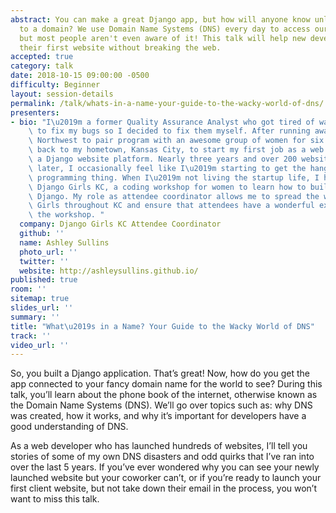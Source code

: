 ```yaml
---
abstract: You can make a great Django app, but how will anyone know unless it's connected
  to a domain? We use Domain Name Systems (DNS) every day to access our favorite websites,
  but most people aren't even aware of it! This talk will help new developers launch
  their first website without breaking the web.
accepted: true
category: talk
date: 2018-10-15 09:00:00 -0500
difficulty: Beginner
layout: session-details
permalink: /talk/whats-in-a-name-your-guide-to-the-wacky-world-of-dns/
presenters:
- bio: "I\u2019m a former Quality Assurance Analyst who got tired of waiting for developers\
    \ to fix my bugs so I decided to fix them myself. After running away to the Pacific\
    \ Northwest to pair program with an awesome group of women for six months, I came\
    \ back to my hometown, Kansas City, to start my first job as a web developer on\
    \ a Django website platform. Nearly three years and over 200 website launches\
    \ later, I occasionally feel like I\u2019m starting to get the hang of this whole\
    \ programming thing. When I\u2019m not living the startup life, I help organize\
    \ Django Girls KC, a coding workshop for women to learn how to build a blog using\
    \ Django. My role as attendee coordinator allows me to spread the word about Django\
    \ Girls throughout KC and ensure that attendees have a wonderful experience during\
    \ the workshop. "
  company: Django Girls KC Attendee Coordinator
  github: ''
  name: Ashley Sullins
  photo_url: ''
  twitter: ''
  website: http://ashleysullins.github.io/
published: true
room: ''
sitemap: true
slides_url: ''
summary: ''
title: "What\u2019s in a Name? Your Guide to the Wacky World of DNS"
track: ''
video_url: ''
---
```


So, you built a Django application. That’s great! Now, how do you get the app connected to your fancy domain name for the world to see? During this talk, you’ll learn about the phone book of the internet, otherwise known as the Domain Name Systems (DNS). We’ll go over topics such as: why DNS was created, how it works, and why it’s important for developers have a good understanding of DNS. 

As a web developer who has launched hundreds of websites, I’ll tell you stories of some of my own DNS disasters and odd quirks that I’ve ran into over the last 5 years. If you’ve ever wondered why you can see your newly launched website but your coworker can’t, or if you’re ready to launch your first client website, but not take down their email in the process, you won’t want to miss this talk.
